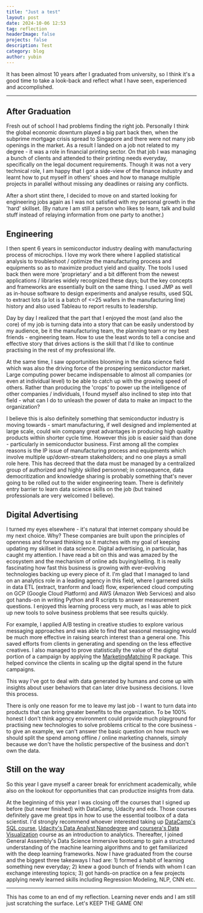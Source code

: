 ```yaml
---
title: "Just a test"
layout: post
date: 2024-10-06 12:53
tag: reflection
headerImage: false
projects: false
description: Test
category: blog
author: yubin
---
```


It has been almost 10 years after I graduated from university, so I think it's a good time to take a look-back and reflect what I have seen, experienced and accomplished. 

---

## After Graduation

Fresh out of school I had problems finding the right job. Personally I think the global economic downturn played a big part back then, when the subprime mortgage crisis spread to Singapore and there were not many job openings in the market. As a result I landed on a job not related to my degree - it was a role in financial printing sector. On that job I was managing a bunch of clients and attended to their printing needs everyday, specifically on the legal document requirements. Though it was not a very technical role, I am happy that I got a side-view of the finance industry and learnt how to put myself in others' shoes and how to manage multiple projects in parallel without missing any deadlines or raising any conflicts. 

After a short stint there, I decided to move on and started looking for engineering jobs again as I was not satisfied with my personal growth in the 'hard' skillset. (By nature I am still a person who likes to learn, talk and build stuff instead of relaying information from one party to another.)

## Engineering

I then spent 6 years in semiconductor industry dealing with manufacturing process of microchips. I love my work there where I applied statistical analysis to troubleshoot / optimize the manufacturing process and equipments so as to maximize product yield and quality. The tools I used back then were more 'proprietary' and a bit different from the newest applications / libraries widely recognized these days; but the key concepts and frameworks are essentially built on the same thing. I used JMP as well as in-house software to design experiments and analyse results, used SQL to extract lots (a lot is a batch of <=25 wafers in the manufacturing line) history and also used Tableau to report results to leadership.

Day by day I realized that the part that I enjoyed the most (and also the core) of my job is turning data into a story that can be easily understood by my audience, be it the manufacturing team, the planning team or my best friends - engineering team. How to use the least words to tell a concise and effective story that drives actions is the skill that I'd like to continue practising in the rest of my professional life.

At the same time, I saw opportunities blooming in the data science field which was also the driving force of the prospering semiconductor market. Large computing power became indispensable to almost all companies (or even at individual level) to be able to catch up with the growing speed of others. Rather than producing the 'crops' to power up the intelligence of other companies / individuals, I found myself also inclined to step into that field - what can I do to unleash the power of data to make an impact to the organization?

I believe this is also definitely something that semiconductor industry is moving towards - smart manufacturing, if well designed and implemented at large scale, could win company great advantages in producing high quality products within shorter cycle time. However this job is easier said than done - particularly in semiconductor business. First among all the complex reasons is the IP issue of manufacturing process and equipments which involve multiple up/down-stream stakeholders; and no one plays a small role here. This has decreed that the data must be managed by a centralized group of authorized and highly skilled personnel; in consequence, data democritization and knowledge sharing is probably something that's never going to be rolled out to the wider engineering team. There is definitely entry barrier to learn data science skills on the job (but trained professionals are very welcomed I believe).

## Digital Advertising

I turned my eyes elsewhere - it's natural that internet company should be my next choice. Why? These companies are built upon the principles of openness and forward thinking so it matches with my goal of keeping updating my skillset in data science. Digital advertising, in particular, has caught my attention. I have read a bit on this and was amazed by the ecosystem and the mechanism of online ads buying/selling. It is really fascinating how fast this business is growing with ever-evolving technologies backing up every piece of it. I'm glad that I managed to land on an analytics role in a leading agency in this field, where I garnered skills in data ETL (extract, tranform and load) flow, experienced cloud computing on GCP (Google Cloud Platform) and AWS (Amazon Web Services) and also got hands-on in writing Python and R scripts to answer measurement questions. I enjoyed this learning process very much, as I was able to pick up new tools to solve business problems that see results quickly. 

For example, I applied A/B testing in creative studies to explore various messaging approaches and was able to find that seasonal messaging would be much more effective in raising search interest than a general one. This saved efforts from clients in generating and spending on the less effective creatives. I also managed to prove statistically the value of the digital portion of a campaign by applying the [MarketingMatching](https://rdrr.io/cran/MarketMatching/man/MarketMatching.html) R package. This helped convince the clients in scaling up the digital spend in the future campaigns.

This way I've got to deal with data generated by humans and come up with insights about user behaviors that can later drive business decisions. I love this process.

There is only one reason for me to leave my last job - I want to turn data into products that can bring greater benefits to the organization.  To be 100% honest I don't think agency environment could provide much playground for practising  new technologies to solve problems critical to the core business - to give an example, we can't answer the basic question on how much we should split the spend among offline / online marketing channels, simply because we don't have the holistic perspective of the business and don't own the data. 


## Still on the way

So this year I gave myself a career break for enrichment academically, while also on the lookout for opportunities that can productize insights from data. 

At the beginning of this year I was closing off the courses that I signed up before (but never finished) with DataCamp, Udacity and edx. Those courses definitely gave me great tips in how to use the essential toolbox of a data scientist. I'd strongly recommend whoever interested taking up [DataCamp's SQL course](https://www.datacamp.com/courses/intermediate-sql), [Udacity's Data Analyst Nanodegree](https://www.udacity.com/course/data-analyst-nanodegree--nd002) and [coursera's Data Visualization](https://www.coursera.org/learn/analytics-tableau/home/welcome) course as an introduction to analytics. Thereafter, I joined General Assembly's Data Science Immersive bootcamp to gain a structured understanding of the machine learning algorithms and to get familiarized with the deep learning frameworks. Now I have graduated from the course and the biggest three takeaways I had are: 1) formed a habit of learning something new everyday; 2) knew a good bunch of friends with whom I can exchange interesting topics; 3) got hands-on practice on a few projects applying newly learned skills including Regression Modeling, NLP, CNN etc.

---

This has come to an end of my reflection.
Learning never ends and I am still just scratching the surface. 
Let's KEEP THE GAME ON!

